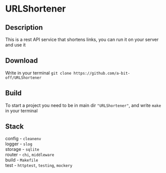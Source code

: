 # URLShortener
## Description
This is a rest API service that shortens links, you can run it on your server and use it
## Download
Write in your terminal `git clone https://github.com/a-bit-off/URLShortener`
## Build
To start a project you need to be in main dir `"URLShortener"`, and write `make` in your terminal
## Stack
config - `cleanenv` <br />
logger - `slog` <br />
storage - `sqlite` <br />
router - `chi`, `middleware` <br />
build - `Makefile` <br />
test - `httptest`, `testing`, `mockery` <br />
